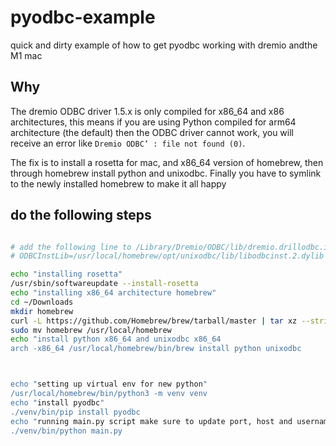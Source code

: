 # pyodbc-example

quick and dirty example of how to get pyodbc working with dremio andthe M1 mac


## Why

The dremio ODBC driver 1.5.x is only compiled for x86_64 and x86 architectures, this means if you are using Python compiled for arm64 architecture (the default) then the ODBC driver cannot work, you will receive an error like `Dremio ODBC’ : file not found (0)`.

The fix is to install a rosetta for mac, and x86_64 version of homebrew, then through homebrew install python and unixodbc. Finally you have to symlink to the newly installed homebrew to make it all happy

## do the following steps

```sh

# add the following line to /Library/Dremio/ODBC/lib/dremio.drillodbc.ini
# ODBCInstLib=/usr/local/homebrew/opt/unixodbc/lib/libodbcinst.2.dylib

echo "installing rosetta"
/usr/sbin/softwareupdate --install-rosetta
echo "installing x86_64 architecture homebrew"
cd ~/Downloads
mkdir homebrew
curl -L https://github.com/Homebrew/brew/tarball/master | tar xz --strip 1 -C homebrew
sudo mv homebrew /usr/local/homebrew
echo "install python x86_64 and unixodbc x86_64
arch -x86_64 /usr/local/homebrew/bin/brew install python unixodbc



echo "setting up virtual env for new python"
/usr/local/homebrew/bin/python3 -m venv venv
echo "install pyodbc"
./venv/bin/pip install pyodbc
echo "running main.py script make sure to update port, host and username and password" 
./venv/bin/python main.py

```
